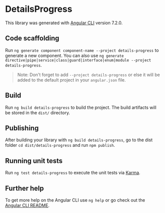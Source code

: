 # DetailsProgress

This library was generated with [Angular CLI](https://github.com/angular/angular-cli) version 7.2.0.

## Code scaffolding

Run `ng generate component component-name --project details-progress` to generate a new component. You can also use `ng generate directive|pipe|service|class|guard|interface|enum|module --project details-progress`.
> Note: Don't forget to add `--project details-progress` or else it will be added to the default project in your `angular.json` file. 

## Build

Run `ng build details-progress` to build the project. The build artifacts will be stored in the `dist/` directory.

## Publishing

After building your library with `ng build details-progress`, go to the dist folder `cd dist/details-progress` and run `npm publish`.

## Running unit tests

Run `ng test details-progress` to execute the unit tests via [Karma](https://karma-runner.github.io).

## Further help

To get more help on the Angular CLI use `ng help` or go check out the [Angular CLI README](https://github.com/angular/angular-cli/blob/master/README.md).
